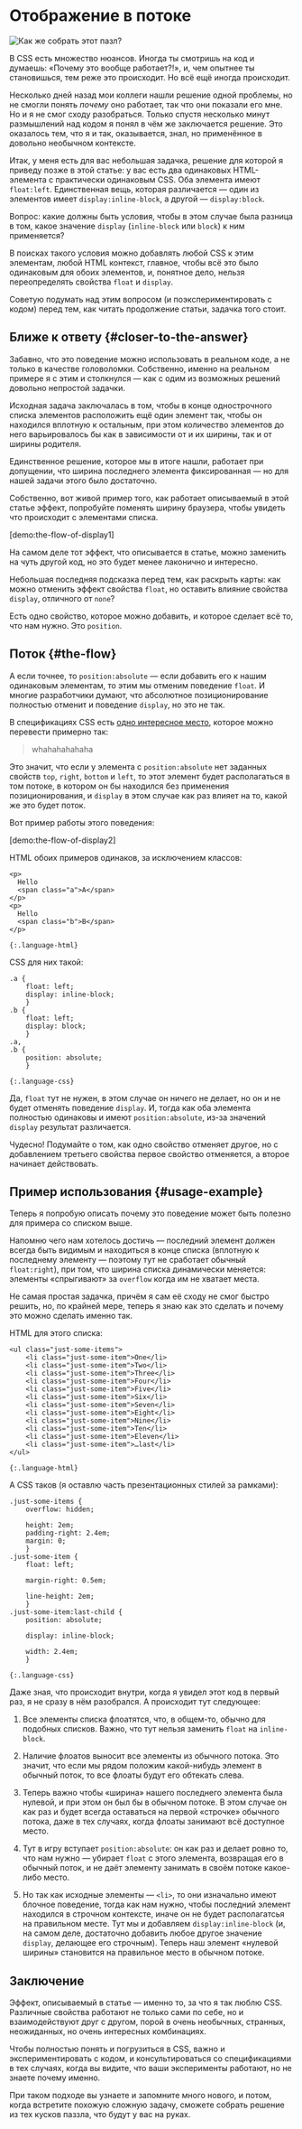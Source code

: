 # Отображение в потоке

![Как же собрать этот пазл?](/pictures/the-flow-of-display.jpg "{:width='756' height='382'}")

В CSS есть множество нюансов. Иногда ты смотришь на код и думаешь: «Почему это вообще работает?!», и, чем опытнее ты становишься, тем реже это происходит. Но всё ещё иногда происходит.

Несколько дней назад мои коллеги нашли решение одной проблемы, но не смогли понять _почему_ оно работает, так что они показали его мне. Но и я не смог сходу разобраться. Только спустя несколько минут размышлений над кодом я понял в чём же заключается решение. Это оказалось тем, что я и так, оказывается, знал, но применённое в довольно необычном контексте.

Итак, у меня есть для вас небольшая задачка, решение для которой я приведу позже в этой статье: у вас есть два одинаковых HTML-элемента с практически одинаковым CSS. Оба элемента имеют `float:left`. Единственная вещь, которая различается — один из элементов имеет `display:inline-block`, а другой — `display:block`.

Вопрос: какие должны быть условия, чтобы в этом случае была разница в том, какое значение `display` (`inline-block` или `block`) к ним применяется?

В поисках такого условия можно добавлять любой CSS к этим элементам, любой HTML контекст, главное, чтобы всё это было одинаковым для обоих элементов, и, понятное дело, нельзя переопределять свойства `float` и `display`.

Советую подумать над этим вопросом (и поэкспериментировать с кодом) перед тем, как читать продолжение статьи, задачка того стоит.

## Ближе к ответу {#closer-to-the-answer}

Забавно, что это поведение можно использовать в реальном коде, а не только в качестве головоломки. Собственно, именно на реальном примере я с этим и столкнулся — как с одим из возможных решений довольно непростой задачки.

Исходная задача заключалась в том, чтобы в конце однострочного списка элементов расположить ещё один элемент так, чтобы он находился вплотную к остальным, при этом количество элементов до него варьировалось бы как в зависимости от и их ширины, так и от ширины родителя.

Единственное решение, которое мы в итоге нашли, работает при допущении, что ширина последнего элемента фиксированная — но для нашей задачи этого было достаточно.

Собственно, вот живой пример того, как работает описываемый в этой статье эффект, попробуйте поменять ширину браузера, чтобы увидеть что происходит с элементами списка.

[demo:the-flow-of-display1]

На самом деле тот эффект, что описывается в статье, можно заменить на чуть другой код, но это будет менее лаконично и интересно.

Небольшая последняя подсказка перед тем, как раскрыть карты: как можно отменить эффект свойства `float`, но оставить влияние свойства `display`, отличного от `none`?

Есть одно свойство, которое можно добавить, и которое сделает всё то, что нам нужно. Это `position`.

## Поток {#the-flow}

А если точнее, то `position:absolute` — если добавить его к нашим одинаковым элементам, то этим мы отменим поведение `float`. И многие разработчики думают, что абсолютное позиционирование полностью отменит и поведение `display`, но это не так.

В спецификациях CSS есть [одно интересное место](#todolink), которое можно перевести примерно так:

> whahahahahaha

Это значит, что если у элемента с `position:absolute` нет заданных свойств `top`, `right`, `bottom` и `left`, то этот элемент будет располагаться в том потоке, в котором он бы находился без применения позиционирования, и `display` в этом случае как раз влияет на то, какой же это будет поток.

Вот пример работы этого поведения:

[demo:the-flow-of-display2]

HTML обоих примеров одинаков, за исключением классов:

    <p>
      Hello
      <span class="a">A</span>
    </p>
    <p>
      Hello
      <span class="b">B</span>
    </p>
    
    {:.language-html}

CSS для них такой:

    .a {
        float: left;
        display: inline-block;
        }
    .b {
        float: left;
        display: block;
        }
    .a,
    .b {
        position: absolute;
        }

    {:.language-css}

Да, `float` тут не нужен, в этом случае он ничего не делает, но он и не будет отменять поведение `display`. И, тогда как оба элемента полностью одинаковы и имеют `position:absolute`, из-за значений `display` результат различается.

Чудесно! Подумайте о том, как одно свойство отменяет другое, но с добавлением третьего свойства первое свойство отменяется, а второе начинает действовать.

## Пример использования {#usage-example}

Теперь я попробую описать почему это поведение может быть полезно для примера со списком выше.

Напомню чего нам хотелось достичь — последний элемент должен всегда быть видимым и находиться в конце списка (вплотную к последнему элементу — поэтому тут не сработает обычный `float:right`), при том, что ширина списка динамически меняется: элементы «спрыгивают» за `overflow` когда им не хватает места.

Не самая простая задачка, причём я сам её сходу не смог быстро решить, но, по крайней мере, теперь я знаю как это сделать и почему это можно сделать именно так.

HTML для этого списка: 

    <ul class="just-some-items">
        <li class="just-some-item">One</li>
        <li class="just-some-item">Two</li>
        <li class="just-some-item">Three</li>
        <li class="just-some-item">Four</li>
        <li class="just-some-item">Five</li>
        <li class="just-some-item">Six</li>
        <li class="just-some-item">Seven</li>
        <li class="just-some-item">Eight</li>
        <li class="just-some-item">Nine</li>
        <li class="just-some-item">Ten</li>
        <li class="just-some-item">Eleven</li>
        <li class="just-some-item">…last</li>
    </ul>

    {:.language-html}

А CSS таков (я оставлю часть презентационных стилей за рамками):

    .just-some-items {
        overflow: hidden;

        height: 2em;
        padding-right: 2.4em;
        margin: 0;
        }
    .just-some-item {
        float: left;

        margin-right: 0.5em;

        line-height: 2em;
        }
    .just-some-item:last-child {
        position: absolute;

        display: inline-block;

        width: 2.4em;
        }

    {:.language-css}

Даже зная, что происходит внутри, когда я увидел этот код в первый раз, я не сразу в нём разобрался. А происходит тут следующее:

1. Все элементы списка флоатятся, что, в общем-то, обычно для подобных списков. Важно, что тут нельзя заменить `float` на `inline-block`.

2. Наличие флоатов выносит все элементы из обычного потока. Это значит, что если мы рядом положим какой-нибудь элемент в обычный поток, то все флоаты будут его обтекать слева.

3. Теперь важно чтобы «ширина» нашего последнего элемента была нулевой, и при этом он был бы в обычном потоке. В этом случае он как раз и будет всегда оставаться на первой «строчке» обычного потока, даже в тех случаях, когда флоаты занимают всё доступное место.

4. Тут в игру вступает `position:absolute`: он как раз и делает ровно то, что нам нужно — убирает `float` с этого элемента, возвращая его в обычный поток, и не даёт элементу занимать в своём потоке какое-либо место.

5. Но так как исходные элементы — `<li>`, то они изначально имеют блочное поведение, тогда как нам нужно, чтобы последний элемент находился в строчном контексте, иначе он не будет располагатсья на правильном месте. Тут мы и добавляем `display:inline-block` (и, на самом деле, достаточно добавить любое другое значение `display`, делающее его строчным). Теперь наш элемент «нулевой ширины» становится на правильное место в обычном потоке.

## Заключение

Эффект, описываемый в статье — именно то, за что я так люблю CSS. Различные свойства работают не только сами по себе, но и взаимодействуют друг с другом, порой в очень необычных, странных, неожиданных, но очень интересных комбинациях.

Чтобы полностью понять и погрузиться в CSS, важно и экспериментировать с кодом, и консультироваться со спецификациями в тех случаях, когда вы видите, что ваши эксперименты работают, но не знаете почему именно.

При таком подходе вы узнаете и запомните много нового, и потом, когда встретите похожую сложную задачу, сможете собрать решение из тех кусков паззла, что будут у вас на руках.
